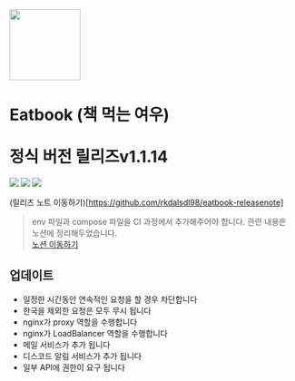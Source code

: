 <div>
  <img width="125" height="125" src="https://github.com/user-attachments/assets/3d0a2b45-d5a8-40e0-b055-5caf6e9d2e36">  
  <h1>Eatbook (책 먹는 여우)</br></br>정식 버전 릴리즈v1.1.14 </h1>
</div>  

<div>
  <a href="https://github.com/ktb-eatbook/app"><img src="https://img.shields.io/badge/Platform-Android%2B-green.svg?style=flat"></a> <a href="https://android-arsenal.com/api?level=33#l21"><img src="https://img.shields.io/badge/API-21%2B-brightgreen.svg?style=flat"></a> <a href="https://github.com/ktb-eatbook/app"><img src="https://img.shields.io/badge/Google Play-Download%2B-orange.svg?style=flat"></a>
</div>  

(릴리즈 노트 이동하기)[https://github.com/rkdalsdl98/eatbook-releasenote]

>env 파일과 compose 파일을 CI 과정에서 추가해주어야 합니다. 관련 내용은 노션에 정리해두었습니다.  
[노션 이동하기](https://www.notion.so/cjm-0611/Community-e8a42d78096948079ff8c41d494ffd32)


## 업데이트  
+ 일정한 시간동안 연속적인 요청을 할 경우 차단합니다  
+ 한국을 제외한 요청은 모두 무시 됩니다  
+ nginx가 proxy 역할을 수행합니다  
+ nginx가 LoadBalancer 역할을 수행합니다  
+ 메일 서비스가 추가 됩니다  
+ 디스코드 알림 서비스가 추가 됩니다  
+ 일부 API에 권한이 요구 됩니다  